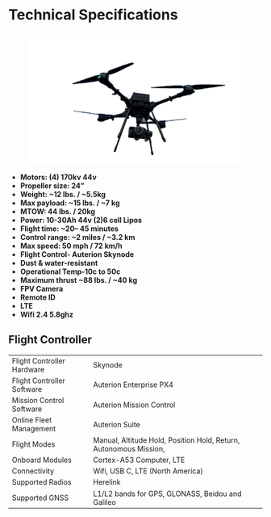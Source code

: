 # Technical Specifications

<figure><img src="../.gitbook/assets/Aurora.png" alt="" width="563"><figcaption></figcaption></figure>

* **Motors: (4)  170kv 44v**
* **Propeller size: 24”**
* **Weight: \~12 lbs. / \~5.5kg**
* **Max payload: \~15 lbs. / \~7 kg**
* **MTOW: 44 lbs. / 20kg**
* **Power: 10-30Ah 44v (2)6 cell Lipos**
* **Flight time: \~20– 45 minutes**
* **Control range: \~2 miles / \~3.2 km**
* **Max speed: 50 mph / 72 km/h**
* **Flight Control- Auterion Skynode**
* **Dust & water-resistant**
* **Operational Temp-10c to 50c**
* **Maximum thrust \~88 lbs. / \~40 kg**
* **FPV Camera**
* **Remote ID**&#x20;
* **LTE**&#x20;
* **Wifi 2.4 5.8ghz**

## Flight Controller

|                            |                                                                    |
| -------------------------- | ------------------------------------------------------------------ |
| Flight Controller Hardware |  Skynode                                                           |
| Flight Controller Software | Auterion Enterprise PX4                                            |
| Mission Control Software   | Auterion Mission Control                                           |
| Online Fleet Management    | Auterion Suite                                                     |
| Flight Modes               | Manual, Altitude Hold, Position Hold, Return, Autonomous Mission,  |
| Onboard Modules            | Cortex-A53 Computer, LTE                                           |
| Connectivity               | Wifi, USB C, LTE (North America)                                   |
| Supported Radios           | Herelink                                                           |
| Supported GNSS             | L1/L2 bands for GPS, GLONASS, Beidou and Galileo                   |
